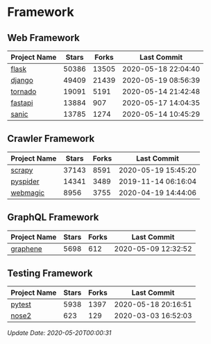 # Framework

## Web Framework

| Project Name | Stars | Forks | Last Commit |
| ------------ | ----- | ----- | ----------- |
| [flask](https://github.com/pallets/flask) | 50386 | 13505 | 2020-05-18 22:04:40 |
| [django](https://github.com/django/django) | 49409 | 21439 | 2020-05-19 08:56:39 |
| [tornado](https://github.com/tornadoweb/tornado) | 19091 | 5191 | 2020-05-14 21:42:48 |
| [fastapi](https://github.com/tiangolo/fastapi) | 13884 | 907 | 2020-05-17 14:04:35 |
| [sanic](https://github.com/huge-success/sanic) | 13785 | 1274 | 2020-05-14 10:45:29 |

## Crawler Framework

| Project Name | Stars | Forks | Last Commit |
| ------------ | ----- | ----- | ----------- |
| [scrapy](https://github.com/scrapy/scrapy) | 37143 | 8591 | 2020-05-19 15:45:20 |
| [pyspider](https://github.com/binux/pyspider) | 14341 | 3489 | 2019-11-14 06:16:04 |
| [webmagic](https://github.com/code4craft/webmagic) | 8956 | 3755 | 2020-04-19 14:44:06 |

## GraphQL Framework

| Project Name | Stars | Forks | Last Commit |
| ------------ | ----- | ----- | ----------- |
| [graphene](https://github.com/graphql-python/graphene) | 5698 | 612 | 2020-05-09 12:32:52 |

## Testing Framework

| Project Name | Stars | Forks | Last Commit |
| ------------ | ----- | ----- | ----------- |
| [pytest](https://github.com/pytest-dev/pytest) | 5938 | 1397 | 2020-05-18 20:16:51 |
| [nose2](https://github.com/nose-devs/nose2) | 623 | 129 | 2020-03-03 16:52:03 |

*Update Date: 2020-05-20T00:00:31*